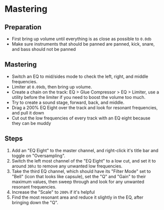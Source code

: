 # Mastering

## Preparation

- First bring up volume until everything is as close as possible to `0.0db`
- Make sure instruments that should be panned are panned, kick, snare, and bass should not be panned

## Mastering

- Switch an EQ to mid/sides mode to check the left, right, and middle frequencies.
- Limiter at `0.09db`, then bring up volume.
- Create a chain on the track: EQ > Glue Compressor > EQ > Limiter, use a utility before the limiter if you need to boost the volume too much.
- Try to create a sound stage, forward, back, and middle.
- Drag a 200% EQ Eight over the track and look for resonant frequencies, and pull it down
- Cut out the low frequencies of every track with an EQ eight because they can be muddy

## Steps

1. Add an "EQ Eight" to the master channel, and right-click it's title bar and toggle on "Oversampling".
2. Switch the left most channel of the "EQ Eight" to a low cut, and set it to around `30hz` to remove any unwanted low frequencies.
3. Take the third EQ channel, which should have its "Filter Mode" set to "Bell" (icon that looks like capsule), set the "Q" and "Gain" to their maximum values, then sweep through and look for any unwanted resonant frequencies.
4. Increase the "Scale" to `200%` if it's helpful
5. Find the most resonant area and reduce it slightly in the EQ, after bringing down the "Q".
